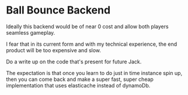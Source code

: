 # Ball Bounce Backend

Ideally this backend would be of near 0 cost and allow both players seamless gameplay.

I fear that in its current form and with my technical experience, the end product will be too expensive and slow.

Do a write up on the code that's present for future Jack.

The expectation is that once you learn to do just in time instance spin up, 
then you can come back and make a super fast, super cheap implementation that uses elasticache instead of dynamoDb.